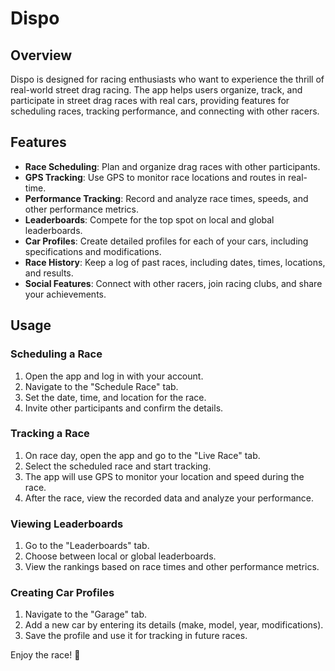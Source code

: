# Dispo

## Overview
Dispo is designed for racing enthusiasts who want to experience the thrill of real-world street drag racing. The app helps users organize, track, and participate in street drag races with real cars, providing features for scheduling races, tracking performance, and connecting with other racers.

## Features
- **Race Scheduling**: Plan and organize drag races with other participants.
- **GPS Tracking**: Use GPS to monitor race locations and routes in real-time.
- **Performance Tracking**: Record and analyze race times, speeds, and other performance metrics.
- **Leaderboards**: Compete for the top spot on local and global leaderboards.
- **Car Profiles**: Create detailed profiles for each of your cars, including specifications and modifications.
- **Race History**: Keep a log of past races, including dates, times, locations, and results.
- **Social Features**: Connect with other racers, join racing clubs, and share your achievements.

## Usage
### Scheduling a Race
1. Open the app and log in with your account.
2. Navigate to the "Schedule Race" tab.
3. Set the date, time, and location for the race.
4. Invite other participants and confirm the details.

### Tracking a Race
1. On race day, open the app and go to the "Live Race" tab.
2. Select the scheduled race and start tracking.
3. The app will use GPS to monitor your location and speed during the race.
4. After the race, view the recorded data and analyze your performance.

### Viewing Leaderboards
1. Go to the "Leaderboards" tab.
2. Choose between local or global leaderboards.
3. View the rankings based on race times and other performance metrics.

### Creating Car Profiles
1. Navigate to the "Garage" tab.
2. Add a new car by entering its details (make, model, year, modifications).
3. Save the profile and use it for tracking in future races.

Enjoy the race! 🏁
